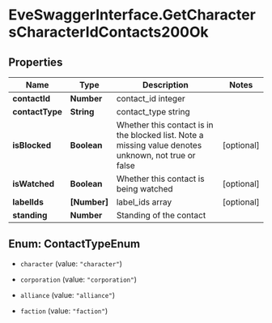 # EveSwaggerInterface.GetCharactersCharacterIdContacts200Ok

## Properties
Name | Type | Description | Notes
------------ | ------------- | ------------- | -------------
**contactId** | **Number** | contact_id integer | 
**contactType** | **String** | contact_type string | 
**isBlocked** | **Boolean** | Whether this contact is in the blocked list. Note a missing value denotes unknown, not true or false | [optional] 
**isWatched** | **Boolean** | Whether this contact is being watched | [optional] 
**labelIds** | **[Number]** | label_ids array | [optional] 
**standing** | **Number** | Standing of the contact | 


<a name="ContactTypeEnum"></a>
## Enum: ContactTypeEnum


* `character` (value: `"character"`)

* `corporation` (value: `"corporation"`)

* `alliance` (value: `"alliance"`)

* `faction` (value: `"faction"`)




